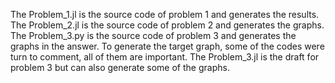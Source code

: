 The Problem_1.jl is the source code of problem 1 and generates the results.
The Problem_2.jl is the source code of problem 2 and generates the graphs.
The Problem_3.py is the source code of problem 3 and generates the graphs in the answer. To generate the target graph, some of the codes were turn to comment, all of them are important.
The Problem_3.jl is the draft for problem 3 but can also generate some of the graphs.
